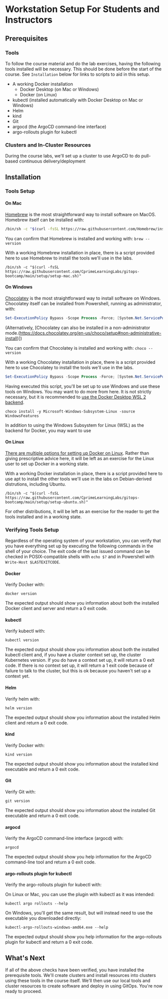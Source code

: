 # Workstation Setup For Students and Instructors

## Prerequisites

### Tools

To follow the course material and do the lab exercises, having the following tools installed will be necessary. This should be done before the start of the course. See `Installation` below for links to scripts to aid in this setup.

- A working Docker installation
    - Docker Desktop (on Mac or Windows)
    - Docker (on Linux)
- kubectl (installed automatically with Docker Desktop on Mac or Windows)
- Helm
- kind
- Git
- argocd (the ArgoCD command-line interface)
- argo-rollouts plugin for kubectl

### Clusters and In-Cluster Resources

During the course labs, we'll set up a cluster to use ArgoCD to do pull-based continuous delivery/deployment

## Installation

### Tools Setup

#### On Mac

[Homebrew](https://brew.sh/) is the most straightforward way to install software on MacOS. Homebrew itself can be installed with:

``` sh
/bin/sh -c "$(curl -fsSL https://raw.githubusercontent.com/Homebrew/install/HEAD/install.sh)"
```

You can confirm that Homebrew is installed and working with: `brew --version`

With a working Homebrew installation in place, there is a script provided here to use Homebrew to install the tools we'll use in the labs.

```
/bin/sh -c "$(curl -fsSL https://raw.githubusercontent.com/CprimeLearningLabs/gitops-bootcamp/main/setup/setup-mac.sh)"
```

#### On Windows

[Chocolatey](https://chocolatey.org/) is the most straightforward way to install software on Windows. Chocolatey itself can be installed from Powershell, running as administrator, with:

``` powershell
Set-ExecutionPolicy Bypass -Scope Process -Force; [System.Net.ServicePointManager]::SecurityProtocol = [System.Net.ServicePointManager]::SecurityProtocol -bor 3072; iex ((New-Object System.Net.WebClient).DownloadString('https://community.chocolatey.org/install.ps1'))
```

(Alternatively, [Chocolatey can also be installed in a non-administrator mode.(https://docs.chocolatey.org/en-us/choco/setup#non-administrative-install)])

You can confirm that Chocolatey is installed and working with: `choco --version`

With a working Chocolatey installation in place, there is a script provided here to use Chocolatey to install the tools we'll use in the labs.

``` powershell
Set-ExecutionPolicy Bypass -Scope Process -Force; [System.Net.ServicePointManager]::SecurityProtocol = [System.Net.ServicePointManager]::SecurityProtocol -bor 3072; iex ((New-Object System.Net.WebClient).DownloadString('https://raw.githubusercontent.com/CprimeLearningLabs/gitops-bootcamp/main/setup/setup-windows.ps1'))
```

Having executed this script, you'll be set up to use Windows and use these tools on Windows. You may want to do more from here. It is not strictly necessary, but it is recommended to [use the Docker Desktop WSL 2 backend](https://docs.docker.com/desktop/windows/wsl/).

```
choco install -y Microsoft-Windows-Subsystem-Linux -source WindowsFeatures
```

In addition to using the Windows Subsystem for Linux (WSL) as the backend for Docker, you may want to use 


#### On Linux

[There are multiple options for setting up Docker on Linux](https://docs.docker.com/engine/install/). Rather than giving prescriptive advice here, it will be left as an exercise for the Linux user to set up Docker in a working state.

With a working Docker installation in place, there is a script provided here to use apt to install the other tools we'll use in the 
labs on Debian-derived distrutions, including Ubuntu.

```
/bin/sh -c "$(curl -fsSL https://raw.githubusercontent.com/CprimeLearningLabs/gitops-bootcamp/main/setup/setup-ubuntu.sh)"
```

For other distributions, it will be left as an exercise for the reader to get the tools installed and in a working state.

### Verifying Tools Setup

Regardless of the operating system of your workstation, you can verify that you have everything set up by executing the following commands in the shell of your choice. The exit code of the last issued command can be checked in POSIX-compatible shells with `echo $?` and in Powershell with `Write-Host $LASTEXITCODE`.

#### Docker

Verify Docker with:

```
docker version
```

The expected output should show you information about both the installed Docker client and server and return a 0 exit code.

#### kubectl

Verify kubectl with:

```
kubectl version
```

The expected output should show you information about both the installed kubectl client and, if you have a cluster context set up, the cluster Kubernetes version. If you do have a context set up, it will return a 0 exit code. If there is no context set up, it will return a 1 exit code because of failure to talk to the cluster, but this is ok because you haven't set up a context yet.

#### Helm

Verify helm with:

```
helm version
```

The expected output should show you information about the installed Helm client and return a 0 exit code.

#### kind

Verify Docker with:

```
kind version
```

The expected output should show you information about the installed kind executable and return a 0 exit code.

#### Git

Verify Git with:

```
git version
```

The expected output should show you information about the installed Git executable and return a 0 exit code.

#### argocd

Verify the ArgoCD command-line interface (argocd) with:

```
argocd
```

The expected output should show you help information for the ArgoCD command-line tool and return a 0 exit code.

#### argo-rollouts plugin for kubectl

Verify the argo-rollouts plugin for kubectl with:

On Linux or Mac, you can use the plugin with kubectl as it was intended:

```
kubectl argo rollouts --help
```

On Windows, you'll get the same result, but will instead need to use the executable you downloaded directly:

```
kubectl-argo-rollouts-windows-amd64.exe --help
```

The expected output should show you help information for the argo-rollouts plugin for kubectl and return a 0 exit code.

## What's Next

If all of the above checks have been verified, you have installed the prerequisite tools. We'll create clusters and install resources into clusters using these tools in the course itself. We'll then use our local tools and cluster resources to create software and deploy in using GitOps. You're now ready to proceed.
